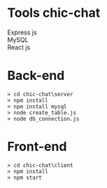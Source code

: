 # Tools chic-chat
Express js  
MySQL  
React js  

# Back-end
```
> cd chic-chat\server
> npm install  
> npm install mysql  
> node create_table.js  
> node db_connection.js  
```



# Front-end 
```
> cd chic-chat\client  
> npm install 
> npm start
```







